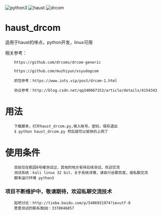 ![python3](https://www.python.org/static/community_logos/python-logo.png)
![haust](http://www.liuxue86.com/images/college/328.jpg)
![drcom](http://www.doctorcom.com/statics/images/duod/logo1.png)



# haust_drcom
适用于haust的哆点，python开发，linux可用

相关参考：
        
        https://github.com/drcoms/drcom-generic
        
        https://github.com/muzhiyun/xsyudogcom
        
        抓包参考：https://www.iots.vip/post/drcom-1.html
        
        协议参考：http://blog.csdn.net/qq340067153/article/details/4154343
        
# 用法
        下载脚本，打开haust_drcom.py,填入帐号，密码，保存退出
        $ python haust_drcom.py 然后就可以愉快的上网了
        
 # 使用条件
        目前仅在乾园6号楼测试过，其他的地方有待后续测试，欢迎交流
        测试系统：kali linux 32 bit，关于系统详情，请自行谷歌百度，或私聊交流
        脚本运行环境 python3
        
        

### 项目不断维护中，敬请期待，欢迎私聊交流技术
        贴吧讨论：http://tieba.baidu.com/p/5486931974?ie=utf-8
        愿意测试的联系我QQ：3378046857
